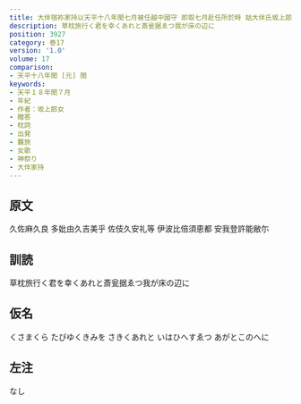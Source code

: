 ```yaml
---
title: 大伴宿祢家持以天平十八年閏七月被任越中國守 即取七月赴任所於時 姑大伴氏坂上郎女贈家持歌二首
description: 草枕旅行く君を幸くあれと斎瓮据ゑつ我が床の辺に
position: 3927
category: 巻17
version: '1.0'
volume: 17
comparison:
- 天平十八年閏 [元] 閏
keywords:
- 天平１８年閏７月
- 年紀
- 作者：坂上郎女
- 贈答
- 枕詞
- 出発
- 羈旅
- 女歌
- 神祭り
- 大伴家持
---
```


## 原文

久佐麻久良 多妣由久吉美乎 佐伎久安礼等 伊波比倍須恵都 安我登許能敝尓

## 訓読

草枕旅行く君を幸くあれと斎瓮据ゑつ我が床の辺に

## 仮名

くさまくら たびゆくきみを さきくあれと いはひへすゑつ あがとこのへに

## 左注

なし

